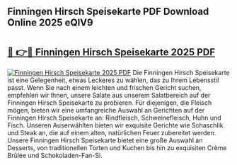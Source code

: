 ## Finningen Hirsch Speisekarte PDF Download Online 2025 eQlV9

# <h2><a href="http://gcb9nd.nevu.top/?p=Finningen+Hirsch+Speisekarte">🔗 👉🔴 Finningen Hirsch Speisekarte 2025 PDF</a></h2>

[![Finningen Hirsch Speisekarte 2025 PDF](https://i.imgur.com/dBaPXMq.png)](http://gcb9nd.nevu.top/?p=Finningen+Hirsch+Speisekarte)
Die Finningen Hirsch Speisekarte ist eine Gelegenheit, etwas Leckeres zu wählen, das zu Ihrem Lebensstil passt. Wenn Sie nach einem leichten und frischen Gericht suchen, empfehlen wir Ihnen, unsere Salate aus unserem Salatbereich auf der Finningen Hirsch Speisekarte zu probieren. Für diejenigen, die Fleisch mögen, bieten wir eine umfangreiche Auswahl an Gerichten auf der Finningen Hirsch Speisekarte an: Rindfleisch, Schweinefleisch, Huhn und Fisch. Unseren Auserwählten bieten wir exquisite Gerichte wie Schaschlik und Steak an, die auf einem alten, natürlichen Feuer zubereitet werden. Unsere Finningen Hirsch Speisekarte bietet eine große Auswahl an Desserts, von traditionellen Torten und Kuchen bis hin zu exquisiten Crème Brûlée und Schokoladen-Fan-Si.
